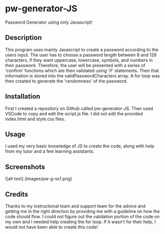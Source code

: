 # pw-generator-JS
Password Generator using only Javascript!

## Description
This program uses mainly Javascript to create a password according to the users input. The user has to choose a password length between 8 and 128 characters, if they want uppercase, lowercase, symbols, and numbers in their password. Therefore, the user will be presented with a series of 'confirm' functions which are then validated using 'if' statements. Then that information is stored into the validPasswordCharacters array. A for loop was then created to generate the 'randomness' of the password. 

## Installation

First I created a repository on Github called pw-generator-JS. 
Then used VSCode to copy and edit the script.js file. I did not edit the provided index.html and style.css files.

## Usage
I used my very basic knowledge of JS to create the code, along with help from my tutor and a few learning assistants.

## Screenshots
![alt text] (images/pw-g-ss1.png)



## Credits
Thanks to my instructional team and support team for the advice and getting me in the right direction by providing me with a guideline on how the code should flow. I could not figure out the validation portion of the code on my own and I needed help creating the for loop. If it wasn't for their help, I would not have been able to create this code!